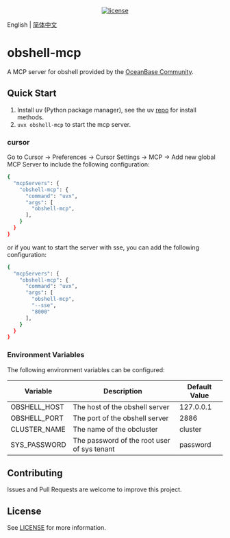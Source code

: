<p align="center">
  <a href="https://github.com/oceanbase/oceanbase/blob/master/LICENSE">
    <img alt="license" src="https://img.shields.io/badge/license-Apache--2.0-blue" />
  </a>
</p>

English | [简体中文](README_CN.md)

# obshell-mcp

A MCP server for obshell provided by the [OceanBase Community](https://open.oceanbase.com/).

## Quick Start
1. Install uv (Python package manager), see the uv [repo](https://github.com/astral-sh/uv) for install methods.
2. `uvx obshell-mcp` to start the mcp server.

### cursor
Go to Cursor -> Preferences -> Cursor Settings -> MCP -> Add new global MCP Server to include the following configuration:

```bash
{
  "mcpServers": {
    "obshell-mcp": {
      "command": "uvx",
      "args": [
        "obshell-mcp",
      ],
    }
  }
}
```
or if you want to start the server with sse, you can add the following configuration:

```bash
{
  "mcpServers": {
    "obshell-mcp": {
      "command": "uvx",
      "args": [
        "obshell-mcp",
        "--sse",
        "8000"
      ],
    }
  }
}
```

### Environment Variables
The following environment variables can be configured:

| Variable | Description | Default Value |
|----------|-------------|---------------|
| OBSHELL_HOST | The host of the obshell server | 127.0.0.1 |
| OBSHELL_PORT | The port of the obshell server | 2886 |
| CLUSTER_NAME | The name of the obcluster | cluster |
| SYS_PASSWORD | The password of the root user of sys tenant| password |

## Contributing

Issues and Pull Requests are welcome to improve this project.

## License

See [LICENSE](LICENSE) for more information.
